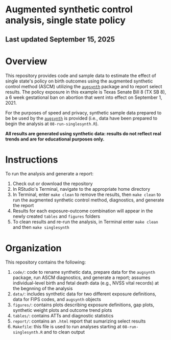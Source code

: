 # Augmented synthetic control analysis, single state policy

## Last updated September 15, 2025

# Overview

This repository provides code and sample data to estimate the effect of single state's policy on birth outcomes using the augmented synthetic control method (ASCM) utilizing the [`augsynth`](https://github.com/ebenmichael/augsynth) package and to report select results. The policy exposure in this example is Texas Senate Bill 8 (TX SB 8), a 6 week gestational ban on abortion that went into effect on September 1, 2021. 

For the purposes of speed and privacy, synthetic sample data prepared to be be used by the [`augsynth`](https://github.com/ebenmichael/augsynth) is provided (i.e., data have been prepared to begin the analysis at `08-run-singlesynth.R`). 

**All results are generated using synthetic data: results do not reflect real trends and are for educational purposes only.**

# Instructions

To run the analysis and generate a report:

1.  Check out or download the repository
2.  In RStudio's Terminal, navigate to the appropriate home directory
3.  In Terminal, enter `make clean` to remove the results, then `make clean` to run the augmented synthetic control method, diagnostics, and generate the report
4.  Results for each exposure-outcome combination will appear in the newly created `tables` and `figures` folders
5.  To clean results and re-run the analysis, in Terminal enter `make clean` and then `make singlesynth`

# Organization

This repository contains the following:

1.  `code/`: code to rename synthetic data, prepare data for the `augsynth` package, run ASCM diagnostics, and generate a report; assumes individual-level birth and fetal death data (e.g., NVSS vital records) at the begnning of the analysis
2.  `data/`: includes synthetic data for two different exposure definitions, data for FIPS codes, and `augsynth` objects 
3.  `figures/`: contains plots describing exposure definitions, gap plots, synthetic weight plots and outcome trend plots
4.  `tables/`: contains ATTs and diagnostic statistics
5.  `report/`: contains an `.html` report that sumarizing select results 
4.  `Makefile`: this file is used to run analyses starting at `08-run-singlesynth.R` and to clean output